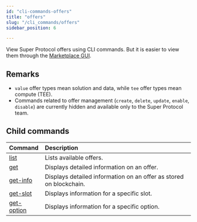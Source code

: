 ```yaml
---
id: "cli-commands-offers"
title: "offers"
slug: "/cli_commands/offers"
sidebar_position: 6

---
```


View Super Protocol offers using CLI commands. But it is easier to view them through the [Marketplace GUI](/developers/marketplace). 

## Remarks 
- `value` offer types mean solution and data, while `tee` offer types mean compute (TEE).
- Commands related to offer management (`create`, `delete`, `update`, `enable`, `disable`) are currently hidden and available only to the Super Protocol team.

## Child commands

| **Command**                                              | **Description**                                                    |
|:---------------------------------------------------------|:-------------------------------------------------------------------|
| [list](/developers/cli_commands/offers/list)             | Lists available offers.                                            |
| [get](/developers/cli_commands/offers/get)               | Displays detailed information on an offer.                         |
| [get-info](/developers/cli_commands/offers/get-info)     | Displays detailed information on an offer as stored on blockchain. |
| [get-slot](/developers/cli_commands/offers/get-slot)     | Displays information for a specific slot.                          |
| [get-option](/developers/cli_commands/offers/get-option) | Displays information for a specific option.                        




